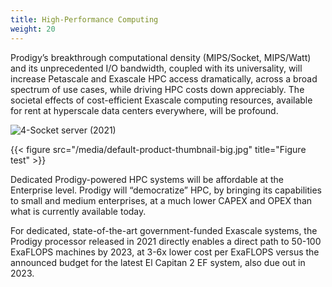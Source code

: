 ```yaml
---
title: High-Performance Computing
weight: 20
---
```

Prodigy’s breakthrough computational density (MIPS/Socket, MIPS/Watt) and its unprecedented I/O bandwidth, coupled with its universality, will increase Petascale and Exascale HPC access dramatically, across a broad spectrum of use cases, while driving HPC costs down appreciably. The societal effects of cost-efficient Exascale computing resources, available for rent at hyperscale data centers everywhere, will be profound.

![4-Socket server (2021)](https://www.tachyum.com/assets/img/4-socket.jpg "4-Socket server (2021)")

{{< figure src="/media/default-product-thumbnail-big.jpg" title="Figure test" >}}

Dedicated Prodigy-powered HPC systems will be affordable at the Enterprise level. Prodigy will “democratize” HPC, by bringing its capabilities to small and medium enterprises, at a much lower CAPEX and OPEX than what is currently available today.

For dedicated, state-of-the-art government-funded Exascale systems, the Prodigy processor released in 2021 directly enables a direct path to 50-100 ExaFLOPS machines by 2023, at 3-6x lower cost per ExaFLOPS versus the announced budget for the latest El Capitan 2 EF system, also due out in 2023.